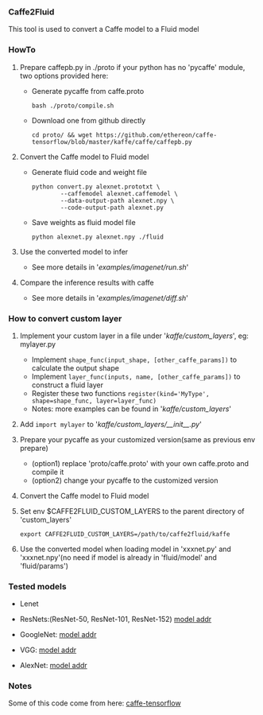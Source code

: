 ### Caffe2Fluid
This tool is used to convert a Caffe model to a Fluid model

### HowTo
1. Prepare caffepb.py in ./proto if your python has no 'pycaffe' module, two options provided here:
    - Generate pycaffe from caffe.proto
        ```
        bash ./proto/compile.sh
        ```

    - Download one from github directly
        ```
        cd proto/ && wget https://github.com/ethereon/caffe-tensorflow/blob/master/kaffe/caffe/caffepb.py
        ```

2. Convert the Caffe model to Fluid model
   - Generate fluid code and weight file
        ```
        python convert.py alexnet.prototxt \
                --caffemodel alexnet.caffemodel \
                --data-output-path alexnet.npy \
                --code-output-path alexnet.py
     ```

    - Save weights as fluid model file
        ```
        python alexnet.py alexnet.npy ./fluid
      ```

3. Use the converted model to infer
    - See more details in '*examples/imagenet/run.sh*'

4. Compare the inference results with caffe
    - See more details in '*examples/imagenet/diff.sh*'

### How to convert custom layer
1. Implement your custom layer in a file under '*kaffe/custom_layers*', eg: mylayer.py
    - Implement ```shape_func(input_shape, [other_caffe_params])``` to calculate the output shape
    - Implement ```layer_func(inputs, name, [other_caffe_params])``` to construct a fluid layer
    - Register these two functions ```register(kind='MyType', shape=shape_func, layer=layer_func)```
    - Notes: more examples can be found in '*kaffe/custom_layers*'

2. Add ```import mylayer``` to  '*kaffe/custom_layers/\_\_init__.py*'

3. Prepare your pycaffe as your customized version(same as previous env prepare)
    - (option1) replace 'proto/caffe.proto' with your own caffe.proto and compile it
    - (option2) change your pycaffe to the customized version

4. Convert the Caffe model to Fluid model

5. Set env $CAFFE2FLUID_CUSTOM_LAYERS to the parent directory of 'custom_layers'
   ```
   export CAFFE2FLUID_CUSTOM_LAYERS=/path/to/caffe2fluid/kaffe
   ```

6. Use the converted model when loading model in 'xxxnet.py' and 'xxxnet.npy'(no need if model is already in 'fluid/model' and 'fluid/params')

### Tested models
- Lenet

- ResNets:(ResNet-50, ResNet-101, ResNet-152)
[model addr](https://onedrive.live.com/?authkey=%21AAFW2-FVoxeVRck&id=4006CBB8476FF777%2117887&cid=4006CBB8476FF777)

- GoogleNet:
[model addr](https://gist.github.com/jimmie33/7ea9f8ac0da259866b854460f4526034)

- VGG:
[model addr](https://gist.github.com/ksimonyan/211839e770f7b538e2d8)

- AlexNet:
[model addr](https://github.com/BVLC/caffe/tree/master/models/bvlc_alexnet)

### Notes
Some of this code come from here: [caffe-tensorflow](https://github.com/ethereon/caffe-tensorflow)
